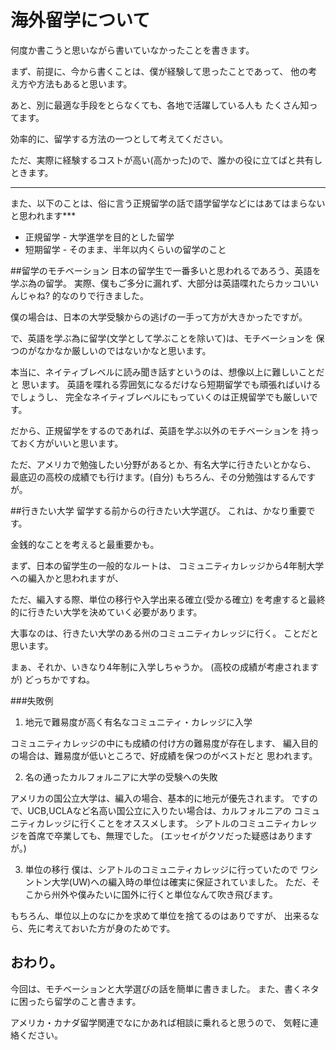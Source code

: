 # 海外留学について

何度か書こうと思いながら書いていなかったことを書きます。

まず、前提に、今から書くことは、僕が経験して思ったことであって、
他の考え方や方法もあると思います。

あと、別に最適な手段をとらなくても、各地で活躍している人も
たくさん知ってます。

効率的に、留学する方法の一つとして考えてください。

ただ、実際に経験するコストが高い(高かった)ので、誰かの役に立てばと共有しときます。

***
また、以下のことは、俗に言う正規留学の話で語学留学などにはあてはまらないと思われます***

* 正規留学 - 大学進学を目的とした留学
* 短期留学 - そのまま、半年以内くらいの留学のこと

##留学のモチベーション
日本の留学生で一番多いと思われるであろう、英語を学ぶ為の留学。
実際、僕もご多分に漏れず、大部分は英語喋れたらカッコいいんじゃね?
的なのりで行きました。

僕の場合は、日本の大学受験からの逃げの一手って方が大きかったですが。


で、英語を学ぶ為に留学(文学として学ぶことを除いて)は、モチベーションを
保つのがなかなか厳しいのではないかなと思います。

本当に、ネイティブレベルに読み聞き話すというのは、想像以上に難しいことだと
思います。
英語を喋れる雰囲気になるだけなら短期留学でも頑張ればいけるでしょうし、
完全なネイティブレベルにもっていくのは正規留学でも厳しいです。

だから、正規留学をするのであれば、英語を学ぶ以外のモチベーションを
持っておく方がいいと思います。

ただ、アメリカで勉強したい分野があるとか、有名大学に行きたいとかなら、
最底辺の高校の成績でも行けます。(自分)
もちろん、その分勉強はするんですが。


##行きたい大学
留学する前からの行きたい大学選び。
これは、かなり重要です。

金銭的なことを考えると最重要かも。

まず、日本の留学生の一般的なルートは、
コミュニティカレッジから4年制大学への編入かと思われますが、

ただ、編入する際、単位の移行や入学出来る確立(受かる確立)
を考慮すると最終的に行きたい大学を決めていく必要があります。

大事なのは、行きたい大学のある州のコミュニティカレッジに行く。
ことだと思います。

まぁ、それか、いきなり4年制に入学しちゃうか。
(高校の成績が考慮されますが)
どっちかですね。

###失敗例
1. 地元で難易度が高く有名なコミュニティ・カレッジに入学

コミュニティカレッジの中にも成績の付け方の難易度が存在します、
編入目的の場合は、難易度が低いところで、好成績を保つのがベストだと
思われます。

2. 名の通ったカルフォルニアに大学の受験への失敗

アメリカの国公立大学は、編入の場合、基本的に地元が優先されます。
ですので、UCB,UCLAなど名高い国公立に入りたい場合は、カルフォルニアの
コミュニティカレッジに行くことをオススメします。
シアトルのコミュニティカレッジを首席で卒業しても、無理でした。
(エッセイがクソだった疑惑はありますが。)

3. 単位の移行
僕は、シアトルのコミュニティカレッジに行っていたので
ワシントン大学(UW)への編入時の単位は確実に保証されていました。
ただ、そこから州外や僕みたいに国外に行くと単位なんて吹き飛びます。

もちろん、単位以上のなにかを求めて単位を捨てるのはありですが、
出来るなら、先に考えておいた方が身のためです。



## おわり。
今回は、モチベーションと大学選びの話を簡単に書きました。
また、書くネタに困ったら留学のこと書きます。


アメリカ・カナダ留学関連でなにかあれば相談に乗れると思うので、
気軽に連絡ください。

